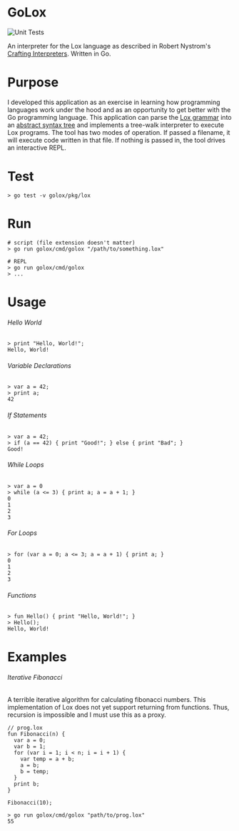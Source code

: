 # GoLox
![Unit Tests](https://github.com/matthew-james-laidlaw/golox/actions/workflows/unit-tests.yml/badge.svg)

An interpreter for the Lox language as described in Robert Nystrom's [Crafting Interpreters](https://craftinginterpreters.com/). Written in Go.

# Purpose
I developed this application as an exercise in learning how programming languages work under the hood and as an opportunity to get better with the Go programming language.
This application can parse the [Lox grammar](https://craftinginterpreters.com/appendix-i.html) into an [abstract syntax tree](https://craftinginterpreters.com/appendix-ii.html) and implements a tree-walk interpreter to execute Lox programs.
The tool has two modes of operation. If passed a filename, it will execute code written in that file. If nothing is passed in, the tool drives an interactive REPL.

# Test

```
> go test -v golox/pkg/lox
```

# Run

```
# script (file extension doesn't matter)
> go run golox/cmd/golox "/path/to/something.lox"

# REPL
> go run golox/cmd/golox
> ...
```

# Usage

###### Hello World
```
> print "Hello, World!";
Hello, World!
```

###### Variable Declarations
```
> var a = 42;
> print a;
42
```

###### If Statements
```
> var a = 42;
> if (a == 42) { print "Good!"; } else { print "Bad"; }
Good!
```

###### While Loops
```
> var a = 0
> while (a <= 3) { print a; a = a + 1; }
0
1
2
3
```

###### For Loops
```
> for (var a = 0; a <= 3; a = a + 1) { print a; }
0
1
2
3
```

###### Functions
```
> fun Hello() { print "Hello, World!"; }
> Hello();
Hello, World!
```

# Examples

###### Iterative Fibonacci
A terrible iterative algorithm for calculating fibonacci numbers. This implementation of Lox does not yet support returning from functions.
Thus, recursion is impossible and I must use this as a proxy.
```
// prog.lox
fun Fibonacci(n) {
  var a = 0;
  var b = 1;
  for (var i = 1; i < n; i = i + 1) {
    var temp = a + b;
    a = b;
    b = temp;  
  }
  print b;
}

Fibonacci(10);
```
```
> go run golox/cmd/golox "path/to/prog.lox"
55
```
